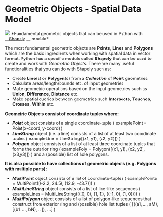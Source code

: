 # Geometric Objects - Spatial Data Model

<img src="http://www.helsinki.fi/science/accessibility/maintenance/Kuvia/SpatialDataModel.PNG">
*Fundamental geometric objects that can be used in Python with __<a href="http://toblerity.org/shapely/manual.html">Shapely</a> __ module*


The most fundamental geometric objects are __Points__, __Lines__ and __Polygons__ which are the basic ingredients when working with spatial data in vector format. Python has a specific module called **Shapely** that can be used to create and work with *Geometric Objects*. There are many useful functionalities that you can do with Shapely such as:

  - Create __Line__(s) or __Polygon__(s) from a __*Collection*__ of __Point__ geometries
  - Calculate areas/length/bounds etc. of input geometries
  - Make geometric operations based on the input geometries such as __Union__, __Difference__, __Distance__ etc.
  - Make spatial queries between geometries such __Intersects__, __Touches__, __Crosses__, __Within__ etc.
  
__Geometric Objects consist of coordinate tuples where:__

  - *__Point__* object consists of a single coordinate-tuple ( examplePoint = Point(x-coord, y-coord) )
  - *__LineString__* object (i.e. a line) consists of a list of at least two coordinate tuples ( exampleLine = LineString([(x1, y1), (x2, y2)]) )
  - *__Polygon__* object consists of a list of at least three coordinate tuples that forms the outerior ring ( examplePoly = Polygon([(x1, y1), (x2, y2), (x3,y3)]) ) and a (possible) list of hole polygons. 
  
__It is also possible to have collections of geometric objects (e.g. Polygons with multiple parts):__
  
  - *__MultiPoint__* object consists of a list of coordinate-tuples ( examplePoints = MultiPoint([(-2.2, 24.5), (12.9, -43.7)]) )
  - *__MultiLineString__* object consists of a list of line-like sequences ( exampleLines = MultiLineString([((0, 0), (1, 1)), ((-1, 0), (1, 0))]) )
  - *__MultiPolygon__* object consists of a list of polygon-like sequences that construct from exterior ring and (possible) hole list tuples ( [((a1, ..., aM), [(b1, ..., bN), ...]), ...] )



